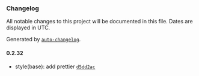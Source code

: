 ### Changelog

All notable changes to this project will be documented in this file. Dates are displayed in UTC.

Generated by [`auto-changelog`](https://github.com/CookPete/auto-changelog).

#### 0.2.32

- style(base): add prettier [`d5dd2ac`](https://github.com/tctien342/comfyui-sdk/commit/d5dd2acc1bea6c9390efbeb510533c5211e5b7a8)
